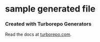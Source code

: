 # sample generated file

### Created with Turborepo Generators

Read the docs at [turborepo.com](https://turborepo.com/docs/guides/generating-code).
